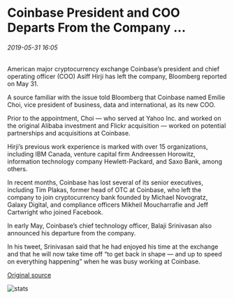 # Coinbase President and COO Departs From the Company ...

###### 2019-05-31 16:05

American major cryptocurrency exchange Coinbase’s president and chief operating officer (COO) Asiff Hirji has left the company, Bloomberg reported on May 31.

A source familiar with the issue told Bloomberg that Coinbase named Emilie Choi, vice president of business, data and international, as its new COO.

Prior to the appointment, Choi — who served at Yahoo Inc. and worked on the original Alibaba investment and Flickr acquisition — worked on potential partnerships and acquisitions at Coinbase.

Hirji’s previous work experience is marked with over 15 organizations, including IBM Canada, venture capital firm Andreessen Horowitz, information technology company Hewlett-Packard, and Saxo Bank, among others.

In recent months, Coinbase has lost several of its senior executives, including Tim Plakas, former head of OTC at Coinbase, who left the company to join cryptocurrency bank founded by Michael Novogratz, Galaxy Digital, and compliance officers Mikheil Moucharrafie and Jeff Cartwright who joined Facebook.

In early May, Coinbase’s chief technology officer, Balaji Srinivasan also announced his departure from the company.

In his tweet, Srinivasan said that he had enjoyed his time at the exchange and that he will now take time off “to get back in shape — and up to speed on everything happening” when he was busy working at Coinbase.

[Original source](https://cointelegraph.com/news/coinbase-president-and-coo-departs-from-the-company)

![stats](https://c.statcounter.com/11760860/0/a89fa40b/1/ "stats")